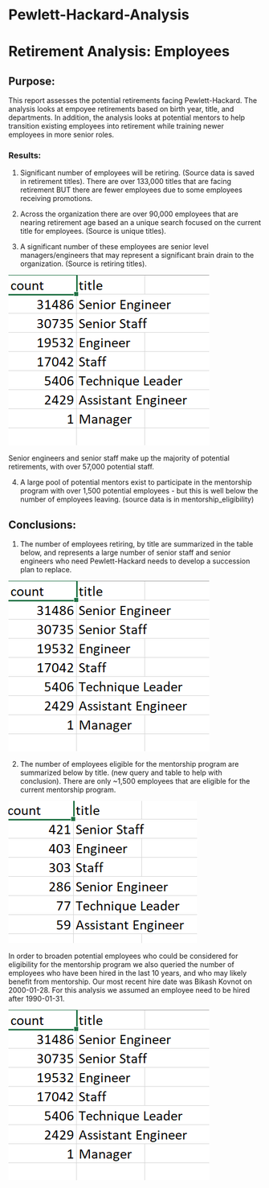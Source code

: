 # Pewlett-Hackard-Analysis
# Retirement Analysis: Employees
## Purpose: 
This report assesses the potential retirements facing Pewlett-Hackard. The analysis looks at empoyee retirements based on birth year, title, and departments. 
In addition, the analysis looks at potential mentors to help transition existing employees into retirement while training newer employees in more senior roles. 

### Results:
1) Significant number of employees will be retiring. (Source data is saved in retirement titles).
There are over 133,000 titles that are facing retirement BUT there are fewer employees due to some employees receiving promotions.

2) Across the organization there are over 90,000 employees that are nearing retirement age based an a unique search focused on the current title for employees. (Source is unique titles).

3) A significant number of these employees are senior level managers/engineers that may represent a significant brain drain to the organization. (Source is retiring titles).

![Retiring Employees, by title](https://github.com/Tavender22/Pewlett-Hackard-Analysis/blob/master/Queries/Candidate%20Count.png)

Senior engineers and senior staff make up the majority of potential retirements, with over 57,000 potential staff.

4) A large pool of potential mentors exist to participate in the mentorship program with over 1,500 potential employees - but this is well below the number of employees leaving. (source data is in mentorship_eligibility)

## Conclusions:
1) The number of employees retiring, by title are summarized in the table below, and represents a large number of senior staff and senior engineers who need Pewlett-Hackard needs to develop a succession plan to replace.

![Retiring Employees, by title](https://github.com/Tavender22/Pewlett-Hackard-Analysis/blob/master/Queries/Candidate%20Count.png)

2) The number of employees eligible for the mentorship program are summarized below by title. (new query and table to help with conclusion). There are only ~1,500 employees that are eligible for the current mentorship program. 

![Eligible Mentors](https://github.com/Tavender22/Pewlett-Hackard-Analysis/blob/master/Queries/Mentors.png)

In order to broaden potential employees who could be considered for eligibility for the mentorship program we also queried the number of employees who have been hired in the last 10 years, and who may likely benefit from mentorship. Our most recent hire date was Bikash Kovnot on 2000-01-28. For this analysis we assumed an employee need to be hired after 1990-01-31. 

![Potential Employees to be mentored](https://github.com/Tavender22/Pewlett-Hackard-Analysis/blob/master/Queries/Candidate%20Count.png)
